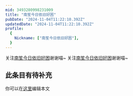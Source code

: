 ```yaml
---
mid: 3493280998231009
title: "南笙今日依旧好困"
pubDate: "2024-11-04T11:22:10.392Z"
updatedDate: "2024-11-04T11:22:10.392Z"
profile:
  {
    Nickname: ["南笙今日依旧好困"],
  }
---
```


关注[南笙今日依旧好困](https://space.bilibili.com/3493280998231009)谢谢喵~ 关注[南笙今日依旧好困](https://space.bilibili.com/3493280998231009)谢谢喵~

## 此条目有待补充
你可以在[这里](https://github.com/Yuhanawa/VTuber.ICU/edit/master/src/content/v/南笙今日依旧好困/index.md)编辑本文

